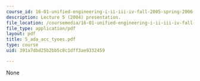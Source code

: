 ```yaml
---
course_id: 16-01-unified-engineering-i-ii-iii-iv-fall-2005-spring-2006
description: Lecture 5 (2004) presentation.
file_location: /coursemedia/16-01-unified-engineering-i-ii-iii-iv-fall-2005-spring-2006/391a7dbd25b2bb5c8c1dff3ae9332459_5_ada_acc_tyoes.pdf
file_type: application/pdf
layout: pdf
title: 5_ada_acc_tyoes.pdf
type: course
uid: 391a7dbd25b2bb5c8c1dff3ae9332459

---
```

None